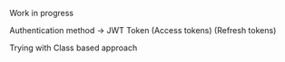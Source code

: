 Work in progress

Authentication method -> JWT Token
(Access tokens) (Refresh tokens)

Trying with Class based approach
